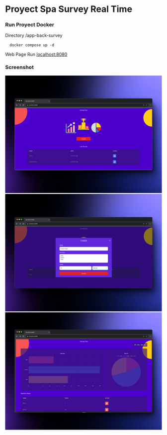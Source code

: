 # Proyect Spa Survey Real Time

### Run Proyect Docker
Directory /app-back-survey
```
  docker compose up -d
```
Web Page Run  [localhost:8080](http://localhost:8080/)

### Screenshot
![Alt Survey Fast Home](https://raw.githubusercontent.com/devedcr/resources/main/image/survey/survey_home.png "Survey Home")
![Alt Survey Fast Form](https://raw.githubusercontent.com/devedcr/resources/main/image/survey/survey_form.png "Survey Form")
![Alt Survey Fast Data](https://raw.githubusercontent.com/devedcr/resources/main/image/survey/survey_data.png "Survey Data")
